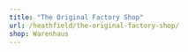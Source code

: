 ```yaml
---
title: "The Original Factory Shop"
url: /heathfield/the-original-factory-shop/
shop: Warenhaus
---
```

